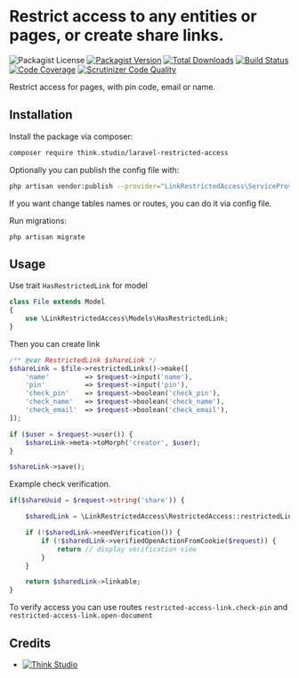# Restrict access to any entities or pages, or create share links.

![Packagist License](https://img.shields.io/packagist/l/think.studio/laravel-restricted-access?color=%234dc71f)
[![Packagist Version](https://img.shields.io/packagist/v/think.studio/laravel-restricted-access)](https://packagist.org/packages/think.studio/laravel-restricted-access)
[![Total Downloads](https://img.shields.io/packagist/dt/think.studio/laravel-restricted-access)](https://packagist.org/packages/think.studio/laravel-restricted-access)
[![Build Status](https://scrutinizer-ci.com/g/dev-think-one/laravel-restricted-access/badges/build.png?b=main)](https://scrutinizer-ci.com/g/dev-think-one/laravel-restricted-access/build-status/main)
[![Code Coverage](https://scrutinizer-ci.com/g/dev-think-one/laravel-restricted-access/badges/coverage.png?b=main)](https://scrutinizer-ci.com/g/dev-think-one/laravel-restricted-access/?branch=main)
[![Scrutinizer Code Quality](https://scrutinizer-ci.com/g/dev-think-one/laravel-restricted-access/badges/quality-score.png?b=main)](https://scrutinizer-ci.com/g/dev-think-one/laravel-restricted-access/?branch=main)

Restrict access for pages, with pin code, email or name.

## Installation

Install the package via composer:

```bash
composer require think.studio/laravel-restricted-access
```

Optionally you can publish the config file with:

```bash
php artisan vendor:publish --provider="LinkRestrictedAccess\ServiceProvider" --tag="config"
```

If you want change tables names or routes, you can do it via config file.

Run migrations:

```shell
php artisan migrate
```

## Usage

Use trait `HasRestrictedLink` for model

```php
class File extends Model 
{
    use \LinkRestrictedAccess\Models\HasRestrictedLink;
}
```

Then you can create link

```php
/** @var RestrictedLink $shareLink */
$shareLink = $file->restrictedLinks()->make([
    'name'         => $request->input('name'),
    'pin'          => $request->input('pin'),
    'check_pin'    => $request->boolean('check_pin'),
    'check_name'   => $request->boolean('check_name'),
    'check_email'  => $request->boolean('check_email'),
]);

if ($user = $request->user()) {
    $shareLink->meta->toMorph('creator', $user);
}

$shareLink->save();
```

Example check verification.

```php
if($shareUuid = $request->string('share')) {

    $sharedLink = \LinkRestrictedAccess\RestrictedAccess::restrictedLinkModel()::query()->where('uuid', $shareUuid)->firstOrFail();

    if (!$sharedLink->needVerification()) {
        if (!$sharedLink->verifiedOpenActionFromCookie($request)) {
            return // display verification view
        }
    }

    return $sharedLink->linkable;
}
```

To verify access you can use routes `restricted-access-link.check-pin` and `restricted-access-link.open-document`

## Credits

- [![Think Studio](https://yaroslawww.github.io/images/sponsors/packages/logo-think-studio.png)](https://think.studio/)
